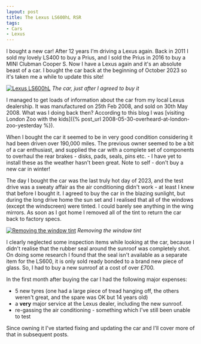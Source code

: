 ```yaml
---
layout: post
title: The Lexus LS600hL RSR
tags:
- Cars
- Lexus
---
```


I bought a new car! After 12 years I'm driving a Lexus again. Back in 2011
I sold my lovely LS400 to buy a Prius, and I sold the Prius in 2016 to buy
a MINI Clubman Cooper S. Now I have a Lexus again and it's an absolute beast of
a car. I bought the car back at the beginning of October 2023 so it's taken me
a while to update this site!

[![Lexus LS600hL]({{site.baseurl}}/files/lexus/ls600hl/IMG_1535_small.jpeg)]({{site.baseurl}}/files/lexus/ls600hl/IMG_1535.jpeg)
*The car, just after I agreed to buy it*

I managed to get loads of information about the car from my local Lexus
dealership. It was manufactured on 25th Feb 2008, and sold on 30th May 2008.
What was I doing back then? According to this blog I was [visiting London Zoo
with the kids]({% post_url 2008-05-30-overheard-at-london-zoo-yesterday %}).

<!-- read more -->

When I bought the car it seemed to be in very good condition considering it had
been driven over 190,000 miles. The previous owner seemed to be a bit of a car
enthusiast, and supplied the car with a complete set of components to overhaul
the rear brakes - disks, pads, seals, pins etc. - I have yet to install these
as the weather hasn't been great. Note to self - don't buy a new car in winter!

The day I bought the car was the last truly hot day of 2023, and the test drive
was a sweaty affair as the air conditioning didn't work - at least I knew that
before I bought it. I agreed to buy the car in the blazing sunlight, but during
the long drive home the sun set and I realised that all of the windows (except
the windscreen) were tinted. I could barely see anything in the wing mirrors.
As soon as I got home I removed all of the tint to return the car back to
factory specs.

[![Removing the window tint]({{site.baseurl}}/files/lexus/ls600hl/IMG_1537_small.jpeg)]({{site.baseurl}}/files/lexus/ls600hl/IMG_1537.jpeg)
*Removing the window tint*

I clearly neglected some inspection items while looking at the car, because
I didn't realise that the rubber seal around the sunroof was completely shot.
On doing some research I found that the seal isn't available as a separate item
for the LS600, it is only sold ready bonded to a brand new piece of glass. So,
I had to buy a new sunroof at a cost of over £700.

In the first month after buying the car I had the following major expenses:

* 5 new tyres (one had a large piece of tread hanging off, the others weren't
  great, and the spare was OK but 14 years old)
* a **very** major service at the Lexus dealer, including the new sunroof.
* re-gassing the air conditioning - something which I've still been unable to
  test

Since owning it I've started fixing and updating the car and I'll cover more of
that in subsequent posts.
